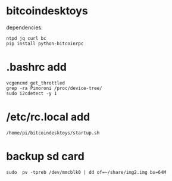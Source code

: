 # bitcoindesktoys
dependencies:
```
ntpd jq curl bc
pip install python-bitcoinrpc
```

# .bashrc add
```
vcgencmd get_throttled
grep -ra Pimoroni /proc/device-tree/
sudo i2cdetect -y 1
```

# /etc/rc.local add
```
/home/pi/bitcoindesktoys/startup.sh
```

# backup sd card
```
sudo  pv -tpreb /dev/mmcblk0 | dd of=~/share/img2.img bs=64M
```
